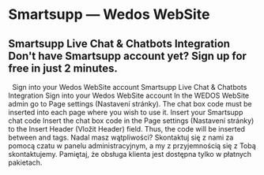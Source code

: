 # Smartsupp — Wedos WebSite
## Smartsupp Live Chat & Chatbots Integration Don't have Smartsupp account yet? Sign up for free in just 2 minutes.
  Sign into your Wedos WebSite account
Smartsupp Live Chat & Chatbots Integration
Sign into your Wedos WebSite account
In the WEDOS WebSite admin go to Page settings (Nastavení stránky). The chat box code must be inserted into each page where you wish to use it.
Insert your Smartsupp chat code
Insert the chat box code in the Page settings (Nastavení stránky) to the Insert Header (Vložit Header) field. Thus, the code will be inserted between <head> and </head> tags.
Nadal masz wątpliwości? Skontaktuj się z nami za pomocą czatu w panelu administracyjnym, a my z przyjemnością się z Tobą skontaktujemy. Pamiętaj, że obsługa klienta jest dostępna tylko w płatnych pakietach.

